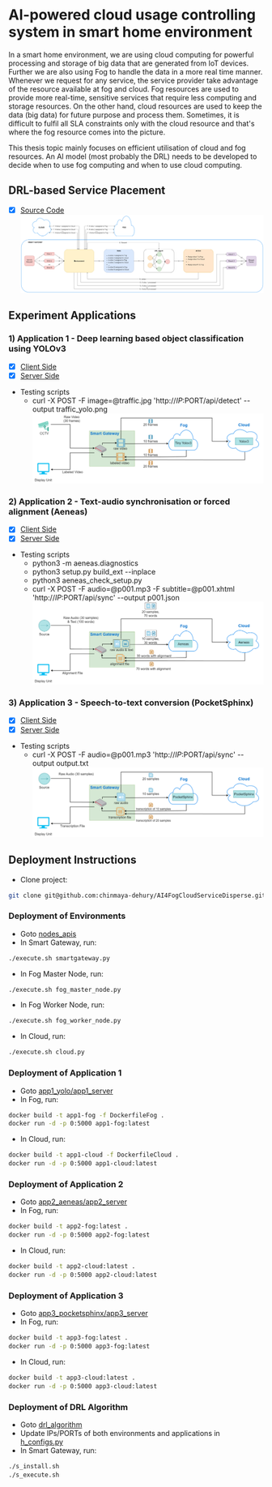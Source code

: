 # AI-powered cloud usage controlling system in smart home environment
In a smart home environment, we are using cloud computing for powerful processing and storage of big data that are generated from IoT devices. Further we are also using Fog to handle the data in a more real time manner. Whenever we request for any service, the service provider take advantage of the resource available at fog and cloud. Fog resources are used to provide more real-time, sensitive services that require less computing and storage resources. On the other hand, cloud resources are used to keep the data (big data) for future purpose and process them. Sometimes, it is difficult to fulfil all SLA constraints only with the cloud resource and that's where the fog resource comes into the picture.

This thesis topic mainly focuses on efficient utilisation of cloud and fog resources. An AI model (most probably the DRL) needs to be developed to decide when to use fog computing and when to use cloud computing.

## DRL-based Service Placement
- [x] [Source Code](/drl_algorithm)
![alt text](/docs/figs/fig_drlarch.png)

## Experiment Applications

### 1) Application 1 - Deep learning based object classification using YOLOv3
- [x] [Client Side](/app1_yolo/app1_client/)
- [x] [Server Side](/app1_yolo/app1_server/)
- Testing scripts
	- curl -X POST -F image=@traffic.jpg 'http://$IP:$PORT/api/detect' --output traffic_yolo.png
![alt text](/docs/figs/fig4.png)

### 2) Application 2 - Text-audio synchronisation or forced alignment (Aeneas)
- [x] [Client Side](/app2_aeneas/app2_client/)
- [x] [Server Side](/app2_aeneas/app2_server/)
- Testing scripts
	- python3 -m aeneas.diagnostics
	- python3 setup.py build_ext --inplace
	- python3 aeneas_check_setup.py
	- curl -X POST -F audio=@p001.mp3 -F subtitle=@p001.xhtml 'http://$IP:$PORT/api/sync' --output p001.json
![alt text](/docs/figs/fig5.png)

### 3) Application 3 - Speech-to-text conversion (PocketSphinx)
- [x] [Client Side](/app3_pocketsphinx/app3_client/)
- [x] [Server Side](/app3_pocketsphinx/app3_server/)
- Testing scripts
	- curl -X POST -F audio=@p001.mp3 'http://$IP:$PORT/api/sync' --output output.txt
![alt text](/docs/figs/fig6.png)

## Deployment Instructions

- Clone project:
```bash
git clone git@github.com:chinmaya-dehury/AI4FogCloudServiceDisperse.git
```

### Deployment of Environments

- Goto [nodes_apis](/nodes_apis/)
- In Smart Gateway, run:
```bash
./execute.sh smartgateway.py
```
- In Fog Master Node, run:
```bash
./execute.sh fog_master_node.py
```
- In Fog Worker Node, run:
```bash
./execute.sh fog_worker_node.py
```
- In Cloud, run:
```bash
./execute.sh cloud.py
```

### Deployment of Application 1

- Goto [app1_yolo/app1_server](/app1_yolo/app1_server/)
- In Fog, run:
```bash
docker build -t app1-fog -f DockerfileFog .
docker run -d -p 0:5000 app1-fog:latest
```
- In Cloud, run:
```bash
docker build -t app1-cloud -f DockerfileCloud .
docker run -d -p 0:5000 app1-cloud:latest
```

### Deployment of Application 2

- Goto [app2_aeneas/app2_server](/app2_aeneas/app2_server/)
- In Fog, run:
```bash
docker build -t app2-fog:latest .
docker run -d -p 0:5000 app2-fog:latest
```
- In Cloud, run:
```bash
docker build -t app2-cloud:latest .
docker run -d -p 0:5000 app2-cloud:latest
```

### Deployment of Application 3

- Goto [app3_pocketsphinx/app3_server](/app3_pocketsphinx/app3_server/)
- In Fog, run:
```bash
docker build -t app3-fog:latest .
docker run -d -p 0:5000 app3-fog:latest
```
- In Cloud, run:
```bash
docker build -t app3-cloud:latest .
docker run -d -p 0:5000 app3-cloud:latest
```

### Deployment of DRL Algorithm

- Goto [drl_algorithm](/drl_algorithm/)
- Update IPs/PORTs of both environments and applications in [h_configs.py](/drl_algorithm/h_configs.py)
- In Smart Gateway, run:
```bash
./s_install.sh
./s_execute.sh
```